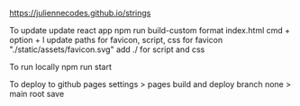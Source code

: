 https://juliennecodes.github.io/strings

To update
update react app
npm run build-custom
format index.html cmd + option + l
update paths for favicon, script, css
for favicon "./static/assets/favicon.svg"
add ./ for script and css

To run locally
npm run start

To deploy to github pages
settings > pages
build and deploy
branch
none > main root
save
